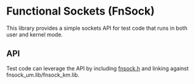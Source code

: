 # Functional Sockets (FnSock)

This library provides a simple sockets API for test code that runs in both user and kernel mode.

## API

Test code can leverage the API by including [fnsock.h](../inc/fnsock.h) and linking against fnsock_um.lib/fnsock_km.lib.
